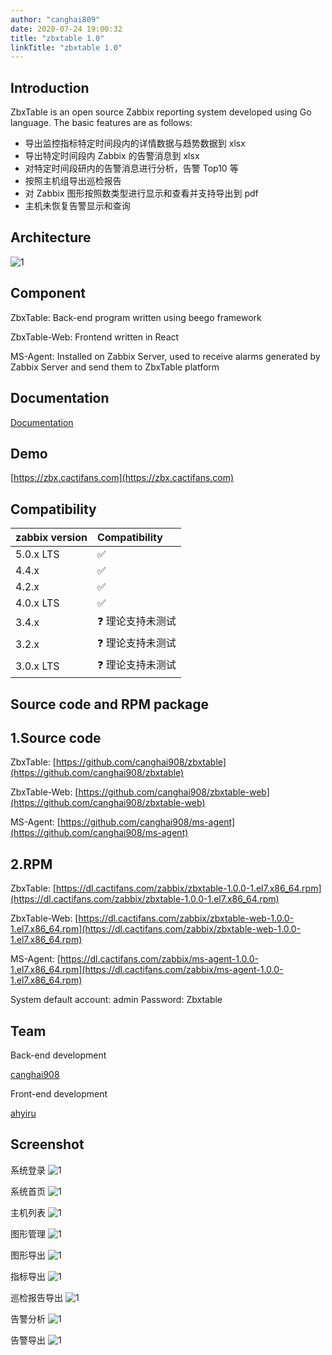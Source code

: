 ```yaml
---
author: "canghai809"
date: 2020-07-24 19:00:32
title: "zbxtable 1.0"
linkTitle: "zbxtable 1.0"
---
```


## Introduction

ZbxTable is an open source Zabbix reporting system developed using Go language. The basic features are as follows:

- 导出监控指标特定时间段内的详情数据与趋势数据到 xlsx
- 导出特定时间段内 Zabbix 的告警消息到 xlsx
- 对特定时间段研内的告警消息进行分析，告警 Top10 等
- 按照主机组导出巡检报告
- 对 Zabbix 图形按照数类型进行显示和查看并支持导出到 pdf
- 主机未恢复告警显示和查询

## Architecture

![1](https://img.cactifans.com/wp-content/uploads/2020/07/zbxtable.png)

## Component

ZbxTable: Back-end program written using beego framework

ZbxTable-Web: Frontend written in React

MS-Agent: Installed on Zabbix Server, used to receive alarms generated by Zabbix Server and send them to ZbxTable platform

## Documentation

[Documentation](/en/docs/)

## Demo

[https://zbx.cactifans.com](https://zbx.cactifans.com)

## Compatibility

| zabbix version | Compatibility           |
| :---------- | :---------------- |
| 5.0.x LTS   | ✅                |
| 4.4.x       | ✅                |
| 4.2.x       | ✅                |
| 4.0.x LTS   | ✅                |
| 3.4.x       | ❓ 理论支持未测试 |
| 3.2.x       | ❓ 理论支持未测试 |
| 3.0.x LTS   | ❓ 理论支持未测试 |

## Source code and RPM package

## 1.Source code

ZbxTable: [https://github.com/canghai908/zbxtable](https://github.com/canghai908/zbxtable)

ZbxTable-Web: [https://github.com/canghai908/zbxtable-web](https://github.com/canghai908/zbxtable-web)

MS-Agent: [https://github.com/canghai908/ms-agent](https://github.com/canghai908/ms-agent)

## 2.RPM

ZbxTable: [https://dl.cactifans.com/zabbix/zbxtable-1.0.0-1.el7.x86_64.rpm](https://dl.cactifans.com/zabbix/zbxtable-1.0.0-1.el7.x86_64.rpm)

ZbxTable-Web: [https://dl.cactifans.com/zabbix/zbxtable-web-1.0.0-1.el7.x86_64.rpm](https://dl.cactifans.com/zabbix/zbxtable-web-1.0.0-1.el7.x86_64.rpm)

MS-Agent: [https://dl.cactifans.com/zabbix/ms-agent-1.0.0-1.el7.x86_64.rpm](https://dl.cactifans.com/zabbix/ms-agent-1.0.0-1.el7.x86_64.rpm)

System default account: admin Password: Zbxtable

## Team

Back-end development

[canghai908](https://github.com/canghai908)

Front-end development

[ahyiru](https://github.com/ahyiru)

## Screenshot

系统登录
![1](https://img.cactifans.com/wp-content/uploads/2020/07/C893A6D6-D4BC-4E0F-A087-2826E6D12699.png)

系统首页
![1](https://img.cactifans.com/wp-content/uploads/2020/07/BA043817-6994-44FE-8FC2-36D2561C0C92.png)

主机列表
![1](https://img.cactifans.com/wp-content/uploads/2020/07/7F477F6C-8BB0-4042-A643-0D3902C706E3.png)

图形管理
![1](https://img.cactifans.com/wp-content/uploads/2020/07/6F1BD4F7-B185-4D49-A48C-4E9E0E6900A4.png)

图形导出
![1](https://img.cactifans.com/wp-content/uploads/2020/07/2DE17FD9-320B-4685-BCEF-08BFA834A8F7.png)

指标导出
![1](https://img.cactifans.com/wp-content/uploads/2020/07/99E941CE-0018-4AB3-A8B0-35795FA852FA.png)

巡检报告导出
![1](https://img.cactifans.com/wp-content/uploads/2020/07/88B8D652-183A-4595-ACFD-47157FD230FB.png)

告警分析
![1](https://img.cactifans.com/wp-content/uploads/2020/07/482304D1-FD67-4C09-B6E5-7D0660D69556.png)

告警导出
![1](https://img.cactifans.com/wp-content/uploads/2020/07/D2C82FC2-D6F2-472C-BA32-F8825A12F7CA.png)
